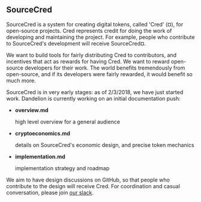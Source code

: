 ## SourceCred

SourceCred is a system for creating digital tokens, called 'Cred' (¤), for open-source projects. Cred represents credit for doing the work of developing and maintaining the project. For example, people who contribute to SourceCred's development will receive SourceCred¤.

We want to build tools for fairly distributing Cred to contributors, and incentives that act as rewards for having Cred. We want to reward open-source developers for their work. The world benefits tremendously from open-source, and if its developers were fairly rewarded, it would benefit so much more.

SourceCred is in very early stages: as of 2/3/2018, we have just started work. Dandelion is currently working on an initial documentation push:

* **overview.md**

   high level overview for a general audience

* **cryptoeconomics.md**

   details on SourceCred's economic design, and precise token mechanics

* **implementation.md**

   implementation strategy and roadmap

We aim to have design discussions on GitHub, so that people who contribute to the design will receive Cred. For coordination and casual conversation, please join [our slack](https://join.slack.com/t/sourcecred/shared_invite/enQtMzA4NzI5ODIwODMyLWFiNDlhNWNiODc4MTk4MjNmZTAzMDNjNDAwYzEyZTBiNjAxZTFhMjU1MDg2YzNlN2FlNzgwYmU0NGM1NGEzM2M).
